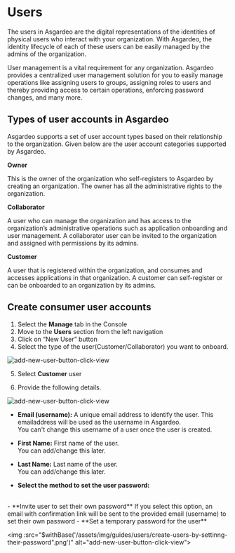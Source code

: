 # Users

The users in Asgardeo are the digital representations of the identities of physical users who interact with your 
organization. With Asgardeo, the identity lifecycle of each of these users can be easily managed by the admins of the 
organization.
  
User management is a vital requirement for any organization. Asgardeo provides a centralized user management solution
 for you to easily manage operations like assigning users to groups, assigning roles to users and thereby providing 
 access to certain operations, enforcing password changes, and many more.

## Types of user accounts in Asgardeo

Asgardeo supports a set of user account types based on their relationship to the organization. Given below are the 
user account categories supported by Asgardeo.
  
**Owner**

This is the owner of the organization who self-registers to Asgardeo by creating an organization. The owner has all 
the administrative rights to the organization.

**Collaborator**

A user who can manage the organization and has access to the organization’s administrative operations such as 
application onboarding and user management. A collaborator user can be invited to the organization and assigned with 
permissions by its admins.

**Customer**

A user that is registered within the organization, and consumes and accesses applications in that organization. A 
customer can self-register or can be onboarded to an organization by its admins.

## Create consumer user accounts

1. Select the **Manage** tab in the Console
2. Move to the **Users** section from the left navigation
3. Click on “New User” button
4. Select the type of the user(Customer/Collaborator) you want to onboard. 

<img :src="$withBase('/assets/img/guides/users/add-new-user-button-click-view.png')" alt="add-new-user-button-click-view">

5. Select **Customer** user

6. Provide the following details.

<img :src="$withBase('/assets/img/guides/users/add-consumer-user-form.png')" alt="add-new-user-button-click-view">

- **Email (username):** A unique email address to identify the user. This emailaddress will be used as the username in Asgardeo.
    <br>
    You can't change this username of a user once the user is created.
- **First Name:** First name of the user.
    <br>
    You can add/change this later.
- **Last Name:** Last name of the user.
    <br>
    You can add/change this later.

- **Select the method to set the user password:**
<br>
  - **Invite user to set their own password**
  If you select this option, an email with confirmation link will be sent to the provided email (username) to set their own password
  - **Set a temporary password for the user**
  
  <img :src="$withBase('/assets/img/guides/users/create-users-by-settinng-their-password".png')" alt="add-new-user-button-click-view">

  
 